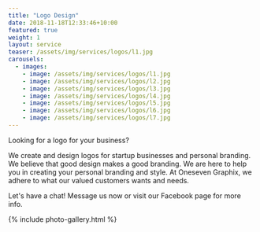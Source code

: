 ```yaml
---
title: "Logo Design"
date: 2018-11-18T12:33:46+10:00
featured: true
weight: 1
layout: service
teaser: /assets/img/services/logos/l1.jpg
carousels:
  - images: 
    - image: /assets/img/services/logos/l1.jpg
    - image: /assets/img/services/logos/l2.jpg
    - image: /assets/img/services/logos/l3.jpg
    - image: /assets/img/services/logos/l4.jpg
    - image: /assets/img/services/logos/l5.jpg
    - image: /assets/img/services/logos/l6.jpg
    - image: /assets/img/services/logos/l7.jpg
---
```


Looking for a logo for your business? 

We create and design logos for startup businesses and personal branding. We believe that good design makes a good branding. We are here to help you in creating your personal branding and style. At Oneseven Graphix, we adhere to what our valued customers wants and needs. 

Let's have a chat! Message us now or visit our Facebook page for more info.

{% include photo-gallery.html %}
